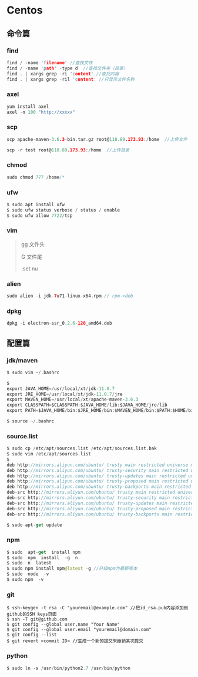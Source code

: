 #  Centos

## 命令篇

###  find 

``````c
find / -name 'filename' //查找文件
find / -name 'path' -type d  //查找文件夹（目录）
find . | xargs grep -ri 'content' //查找内容
find . | xargs grep -ril 'content' //只显示文件名称
``````

###  axel 

``````c
yum install axel
axel -n 100 "http://xxxxx"
``````

###  scp 

``````c
scp apache-maven-3.6.3-bin.tar.gz root@118.89.173.93:/home  //上传文件

scp -r test root@118.89.173.93:/home  //上传目录

``````

###  chmod 

``````kotlin
sudo chmod 777 /home/*
``````

### ufw

``````kotlin
$ sudo apt install ufw
$ sudo ufw status verbose / status / enable
$ sudo ufw allow 7722/tcp
``````

### vim

> gg 文件头
>
> G 文件尾
>
> :set nu

### alien

``````kotlin
sudo alien -i jdk-7u71-linux-x64.rpm // rpm->deb
``````

### dpkg

``````kotlin
dpkg -i electron-ssr_0.2.6-120_amd64.deb
``````











## 配置篇

###  jdk/maven

``````kotlin
$ sudo vim ~/.bashrc

$ 
export JAVA_HOME=/usr/local/xt/jdk-11.0.7
export JRE_HOME=/usr/local/xt/jdk-11.0.7/jre
export MAVEN_HOME=/usr/local/xt/apache-maven-3.6.3
export CLASSPATH=$CLASSPATH:$JAVA_HOME/lib:$JAVA_HOME/jre/lib
export PATH=$JAVA_HOME/bin:$JRE_HOME/bin:$MAVEN_HOME/bin:$PATH:$HOME/bin

$ source ~/.bashrc 
``````

###  source.list

``````kotlin
$ sudo cp /etc/apt/sources.list /etc/apt/sources.list.bak 
$ sudo vim /etc/apt/sources.list
$ 
deb http://mirrors.aliyun.com/ubuntu/ trusty main restricted universe multiverse
deb http://mirrors.aliyun.com/ubuntu/ trusty-security main restricted universe multiverse
deb http://mirrors.aliyun.com/ubuntu/ trusty-updates main restricted universe multiverse
deb http://mirrors.aliyun.com/ubuntu/ trusty-proposed main restricted universe multiverse
deb http://mirrors.aliyun.com/ubuntu/ trusty-backports main restricted universe multiverse
deb-src http://mirrors.aliyun.com/ubuntu/ trusty main restricted universe multiverse
deb-src http://mirrors.aliyun.com/ubuntu/ trusty-security main restricted universe multiverse
deb-src http://mirrors.aliyun.com/ubuntu/ trusty-updates main restricted universe multiverse
deb-src http://mirrors.aliyun.com/ubuntu/ trusty-proposed main restricted universe multiverse
deb-src http://mirrors.aliyun.com/ubuntu/ trusty-backports main restricted universe multiverse

$ sudo apt-get update
``````

### npm

``````kotlin
$ sudo  apt-get  install npm
$ sudo  npm  install  -g  n
$ sudo  n  latest
$ sudo npm install npm@latest -g //升级npm为最新版本
$ sudo  node  -v
$ sudo npm  -v
``````

### git

``````
$ ssh-keygen -t rsa -C "youremail@example.com" //把id_rsa.pub内容添加到github的SSH keys页面
$ ssh -T git@github.com
$ git config --global user.name "Your Name"  
$ git config --global user.email "youremail@domain.com"
$ git config --list 
$ git revert <commit ID> //生成一个新的提交来撤销某次提交
``````

### python

``````kotlin
$ sudo ln -s /usr/bin/python2.7 /usr/bin/python
``````

